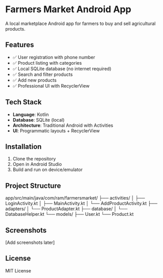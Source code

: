 # Farmers Market Android App

A local marketplace Android app for farmers to buy and sell agricultural products.

## Features

- ✅ User registration with phone number
- ✅ Product listing with categories
- ✅ Local SQLite database (no internet required)
- ✅ Search and filter products
- ✅ Add new products
- ✅ Professional UI with RecyclerView

## Tech Stack

- **Language**: Kotlin
- **Database**: SQLite (local)
- **Architecture**: Traditional Android with Activities
- **UI**: Programmatic layouts + RecyclerView

## Installation

1. Clone the repository
2. Open in Android Studio
3. Build and run on device/emulator

## Project Structure

app/src/main/java/com/ram/farmersmarket/
├── activities/
│ ├── LoginActivity.kt
│ ├── MainActivity.kt
│ └── AddProductActivity.kt
├── adapters/
│ └── ProductAdapter.kt
├── database/
│ └── DatabaseHelper.kt
└── models/
├── User.kt
└── Product.kt

## Screenshots

[Add screenshots later]

## License

MIT License